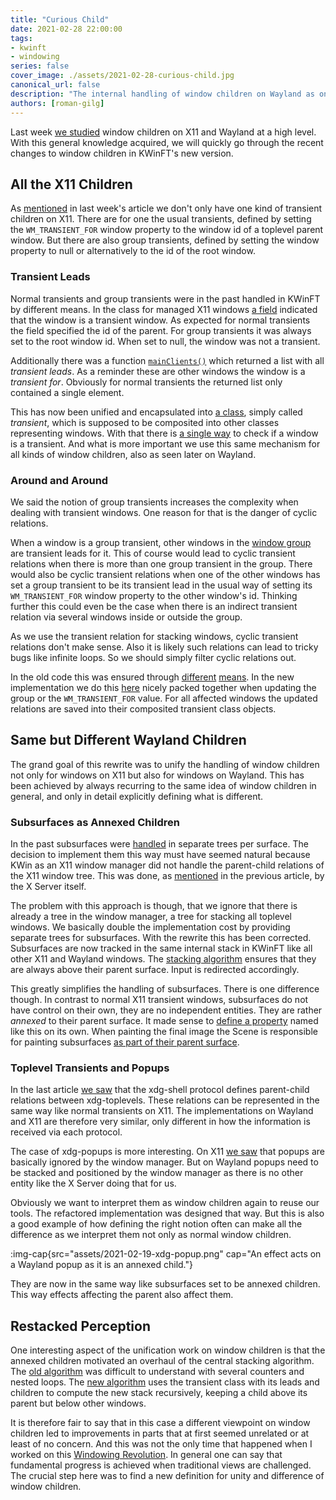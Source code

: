 ```yaml
---
title: "Curious Child"
date: 2021-02-28 22:00:00
tags:
- kwinft
- windowing
series: false
cover_image: ./assets/2021-02-28-curious-child.jpg
canonical_url: false
description: "The internal handling of window children on Wayland as on X11 has been reorganized in the latest version of KWinFT. A quick overview of the new implementation."
authors: [roman-gilg]
---
```

Last week [we studied](/blog/2021/window-kindergarten) window children on X11 and Wayland at a high level.
With this general knowledge acquired, we will quickly go through the recent changes to window children in KWinFT's new version.

## All the X11 Children
As [mentioned](/blog/2021/window-kindergarten#group-transients) in last week's article
we don't only have one kind of transient children on X11.
There are for one the usual transients,
defined by setting the `WM_TRANSIENT_FOR` window property to the window id of a toplevel parent window.
But there are also group transients,
defined by setting the window property to null or alternatively to the id of the root window.

### Transient Leads
Normal transients and group transients were in the past handled in KWinFT by different means.
In the class for managed X11 windows [a field][kwinft-transient-for] indicated
that the window is a transient window.
As expected for normal transients the field specified the id of the parent.
For group transients it was always set to the root window id.
When set to null, the window was not a transient.

Additionally there was a function [`mainClients()`][kwinft-mainclients]
which returned a list with all *transient leads*.
As a reminder these are other windows the window is a *transient for*.
Obviously for normal transients the returned list only contained a single element.

This has now been unified and encapsulated into [a class][kwinft-transient],
simply called *transient*,
which is supposed to be composited into other classes representing windows.
With that there is [a single way][kwinft-transient-is] to check if a window is a transient.
And what is more important
we use this same mechanism for all kinds of window children,
also as seen later on Wayland.

### Around and Around
We said the notion of group transients increases the complexity
when dealing with transient windows.
One reason for that is the danger of cyclic relations.

When a window is a group transient,
other windows in the [window group][window-groups] are transient leads for it.
This of course would lead to cyclic transient relations
when there is more than one group transient in the group.
There would also be cyclic transient relations
when one of the other windows has set a group transient
to be its transient lead in the usual way
of setting its `WM_TRANSIENT_FOR` window property to the other window's id.
Thinking further
this could even be the case
when there is an indirect transient relation via several windows inside or outside the group.

As we use the transient relation for stacking windows,
cyclic transient relations don't make sense.
Also it is likely such relations can lead to tricky bugs
like infinite loops.
So we should simply filter cyclic relations out.

In the old code
this was ensured through
[different][kwinft-check-group-transients] [means][kwinft-has-transient].
In the new implementation we do this [here][kwinft-group-transient-update] nicely packed together
when updating the group or the `WM_TRANSIENT_FOR` value.
For all affected windows
the updated relations are saved into their composited transient class objects.

## Same but Different Wayland Children
The grand goal of this rewrite
was to unify the handling of window children not only for windows on X11
but also for windows on Wayland.
This has been achieved by always recurring to the same idea of window children in general,
and only in detail explicitly defining what is different.

### Subsurfaces as Annexed Children
In the past subsurfaces were [handled][wrapland-subtree] in separate trees per surface.
The decision to implement them this way must have seemed natural
because KWin as an X11 window manager did not handle the parent-child relations of the X11 window tree.
This was done,
as [mentioned](/blog/2021/window-kindergarten#toplevel-children-and-foreign-surfaces) in the previous article,
by the X Server itself.

The problem with this approach is though,
that we ignore that there is already a tree in the window manager,
a tree for stacking all toplevel windows.
We basically double the implementation cost
by providing separate trees for subsurfaces.
With the rewrite this has been corrected.
Subsurfaces are now tracked in the same internal stack in KWinFT
like all other X11 and Wayland windows.
The [stacking algorithm][kwinft-stacking] ensures that they are always above their parent surface.
Input is redirected accordingly.

This greatly simplifies the handling of subsurfaces.
There is one difference though.
In contrast to normal X11 transient windows,
subsurfaces do not have control on their own,
they are no independent entities.
They are rather *annexed* to their parent surface.
It made sense to [define a property][kwinft-transient-annexed] named like this on its own.
When painting the final image the Scene is responsible
for painting subsurfaces [as part of their parent surface][kwinft-transient-annexed-quads].

### Toplevel Transients and Popups
In the last article [we saw](/blog/2021/window-kindergarten#toplevel-children-and-foreign-surfaces)
that the xdg-shell protocol defines parent-child relations between xdg-toplevels.
These relations can be represented in the same way like normal transients on X11.
The implementations on Wayland and X11 are therefore very similar,
only different in how the information is received via each protocol.

The case of xdg-popups is more interesting.
On X11 [we saw](/blog/2021/window-kindergarten#one-last-thing-pop-it)
that popups are basically ignored by the window manager.
But on Wayland popups need to be stacked and positioned by the window manager
as there is no other entity like the X Server doing that for us.

Obviously we want to interpret them as window children again
to reuse our tools.
The refactored implementation was designed that way.
But this is also a good example of how defining the right notion
often can make all the difference
as we interpret them not only as normal window children.

:img-cap{src="assets/2021-02-19-xdg-popup.png" cap="An effect acts on a Wayland popup as it is an annexed child."}

They are now in the same way like subsurfaces set to be annexed children.
This way effects affecting the parent also affect them.

## Restacked Perception

One interesting aspect of the unification work on window children is
that the annexed children motivated an overhaul of the central stacking algorithm.
The [old algorithm][kwinft-stacking-old] was difficult to understand
with several counters and nested loops.
The [new algorithm][kwinft-stacking] uses the transient class with its leads and children
to compute the new stack recursively,
keeping a child above its parent but below other windows.

It is therefore fair to say
that in this case
a different viewpoint on window children
led to improvements in parts
that at first seemed unrelated or at least of no concern.
And this was not the only time that happened
when I worked on this [Windowing Revolution](/blog/2021/the-windowing-revolution).
In general one can say
that fundamental progress is achieved
when traditional views are challenged.
The crucial step here was to find a new definition for unity and difference of window children.

[kwinft-check-group-transients]: https://gitlab.com/kwinft/kwinft/-/blob/kwinft@5.20.0-beta.0/x11client.cpp#L3188-3239
[kwinft-group-transient-update]: https://gitlab.com/kwinft/kwinft/-/blob/kwinft@5.21.0-beta.0/win/x11/transient.h#L161-330
[kwinft-has-transient]: https://gitlab.com/kwinft/kwinft/-/blob/kwinft@5.20.0-beta.0/x11client.cpp#L3347-3394
[kwinft-mainclients]: https://gitlab.com/kwinft/kwinft/-/blob/kwinft@5.20.0-beta.0/x11client.cpp#L3396-3410
[kwinft-stacking]: https://gitlab.com/kwinft/kwinft/-/blob/kwinft@5.21.0-beta.0/layers.cpp#L596-695
[kwinft-stacking-old]: https://gitlab.com/kwinft/kwinft/-/blob/kwinft@5.20.0-beta.0/layers.cpp#L505-623
[kwinft-transient]: https://gitlab.com/kwinft/kwinft/-/blob/kwinft@5.21.0-beta.0/win/transient.h
[kwinft-transient-annexed]: https://gitlab.com/kwinft/kwinft/-/blob/kwinft@5.21.0-beta.0/win/transient.h#L42
[kwinft-transient-annexed-quads]: https://gitlab.com/kwinft/kwinft/-/blob/kwinft@5.21.0-beta.0/scene.cpp#L986-1003
[kwinft-transient-for]: https://gitlab.com/kwinft/kwinft/-/blob/kwinft@5.20.0-beta.0/x11client.h#L506
[kwinft-transient-is]: https://gitlab.com/kwinft/kwinft/-/blob/kwinft@5.21.0-beta.0/toplevel.cpp#L1120-1123
[window-groups]: https://tronche.com/gui/x/icccm/sec-4.html#s-4.1.11
[wrapland-subtree]: https://gitlab.com/kwinft/wrapland/-/blob/wrapland@0.520.0-beta.0/server/surface.cpp#L86-220
